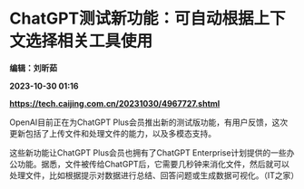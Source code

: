 # ChatGPT测试新功能：可自动根据上下文选择相关工具使用
**编辑：刘昕茹**

**2023-10-30 01:16**

**https://tech.caijing.com.cn/20231030/4967727.shtml**

OpenAI目前正在为ChatGPT Plus会员推出新的测试版功能，有用户反馈，这次更新包括了上传文件和处理文件的能力，以及多模态支持。

这些新功能让ChatGPT Plus会员也拥有了ChatGPT Enterprise计划提供的一些办公功能。据悉，文件被传给ChatGPT后，它需要几秒钟来消化文件，然后就可以处理文件，比如根据提示对数据进行总结、回答问题或生成数据可视化。（IT之家）